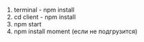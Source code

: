 1) terminal -  npm install
2) cd client - npm install
3) npm start
4) npm install moment (если не подгрузится)
